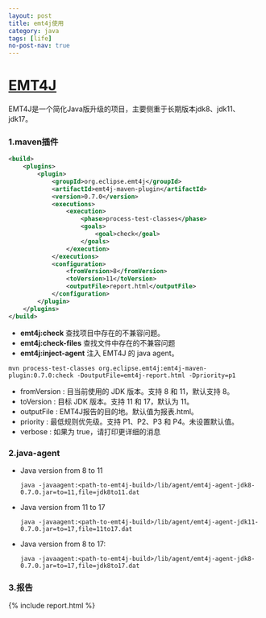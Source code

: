 ```yaml
---
layout: post
title: emt4j使用
category: java
tags: [life]
no-post-nav: true
---
```


[EMT4J](https://github.com/adoptium/emt4j#use-java-agent-standalone-to-perform-runtime-checking)
===

EMT4J是一个简化Java版升级的项目，主要侧重于长期版本jdk8、jdk11、jdk17。





### 1.maven插件

```xml
<build>
    <plugins>
        <plugin>
            <groupId>org.eclipse.emt4j</groupId>
            <artifactId>emt4j-maven-plugin</artifactId>
            <version>0.7.0</version>
            <executions>
                <execution>
                    <phase>process-test-classes</phase>
                    <goals>
                        <goal>check</goal>
                    </goals>
                </execution>
            </executions>
            <configuration>
                <fromVersion>8</fromVersion>
                <toVersion>11</toVersion>
                <outputFile>report.html</outputFile>
            </configuration>
        </plugin>
    </plugins>
</build>
```



- **emt4j:check**  查找项目中存在的不兼容问题。
- **emt4j:check-files**  查找文件中存在的不兼容问题
- **emt4j:inject-agent**  注入 EMT4J 的 java agent。



```shell
mvn process-test-classes org.eclipse.emt4j:emt4j-maven-plugin:0.7.0:check -DoutputFile=emt4j-report.html -Dpriority=p1

```



-  fromVersion :  目当前使用的 JDK 版本。支持 8 和 11，默认支持 8。
-  toVersion :  目标 JDK 版本。支持 11 和 17，默认为 11。
-  outputFile : EMT4J报告的目的地。默认值为报表.html。
-  priority : 最低规则优先级。支持 P1、P2、P3 和 P4。未设置默认值。
-  verbose : 如果为 true，请打印更详细的消息



### 2.java-agent



- Java version from 8 to 11 

  ```
  java -javaagent:<path-to-emt4j-build>/lib/agent/emt4j-agent-jdk8-0.7.0.jar=to=11,file=jdk8to11.dat
  
  ```

- Java version from 11 to 17

  ```
  java -javaagent:<path-to-emt4j-build>/lib/agent/emt4j-agent-jdk11-0.7.0.jar=to=17,file=11to17.dat
  
  ```

- Java version from 8 to 17:

  ```
  java -javaagent:<path-to-emt4j-build>/lib/agent/emt4j-agent-jdk8-0.7.0.jar=to=17,file=jdk8to17.dat
  
  ```



### 3.报告


{% include report.html %}


